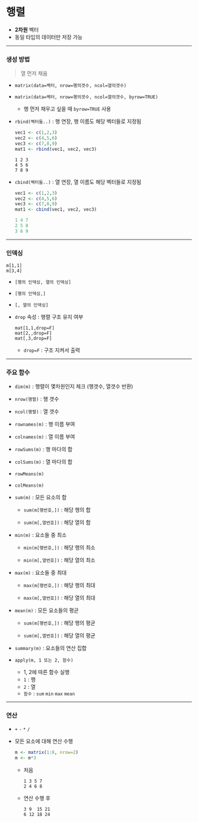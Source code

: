 # 행렬

* **2차원** 벡터
* 동일 타입의 데이터만 저장 가능



---



### 생성 방법

> 열 먼저 채움

* `matrix(data=벡터, nrow=행의갯수, ncol=열의갯수)`

* `matrix(data=벡터, nrow=행의갯수, ncol=열의갯수, byrow=TRUE)`

  * 행 먼저 채우고 싶을 때 `byrow=TRUE` 사용

* `rbind(벡터들..)` : 행 연장, 행 이름도 해당 벡터들로 지정됨

  ```R
  vec1 <- c(1,2,3)
  vec2 <- c(4,5,6)
  vec3 <- c(7,8,9)
  mat1 <- rbind(vec1, vec2, vec3)
  ```

  ```
  1 2 3
  4 5 6
  7 8 9
  ```

* `cbind(벡터들..)` : 열 연장, 열 이름도 해당 벡터들로 지정됨

  ```R
  vec1 <- c(1,2,3)
  vec2 <- c(4,5,6)
  vec3 <- c(7,8,9)
  mat1 <- cbind(vec1, vec2, vec3)
  ```

  ```R
  1 4 7
  2 5 8
  3 6 9
  ```

  

---



### 인덱싱

```
m[1,1]
m[3,4]
```

* `[행의 인덱싱, 열의 인덱싱]`
* `[행의 인덱싱,]`
* `[, 열의 인덱싱]`

* `drop` 속성 : 행렬 구조 유지 여부

  ```
  mat[1,1,drop=F]
  mat[2,,drop=F]
  mat[,3,drop=F]
  ```

  * `drop=F` : 구조 지켜서 출력

  

---



### 주요 함수

* `dim(m)` : 행렬이 몇차원인지 체크 (행갯수, 열갯수 반환)

* `nrow(행렬)` : 행 갯수

* `ncol(행렬)` : 열 갯수

* `rownames(m)` : 행 이름 부여

* `colnames(m)` : 열 이름 부여

* `rowSums(m)` : 행 마다의 합

* `colSums(m)` : 열 마다의 합

* `rowMeans(m)`

* `colMeans(m)`

* `sum(m)` : 모든 요소의 합

  * `sum(m[행번호,])` : 해당 행의 합

  * `sum(m[,열번호])` : 해당 열의 합

* `min(m)` : 요소들 중 최소

  * `min(m[행번호,])` : 해당 행의 최소

  * `min(m[,열번호])` : 해당 열의 최소

* `max(m)` : 요소들 중 최대

  * `max(m[행번호,])` : 해당 행의 최대

  * `max(m[,열번호])` : 해당 열의 최대

* `mean(m)` : 모든 요소들의 평균

  * `sum(m[행번호,])` : 해당 행의 평균

  * `sum(m[,열번호])` : 해당 열의 평균

* `summary(m)` : 요소들의 연산 집합

* `apply(m, 1 또는 2, 함수)`

  * 1, 2에 따른 함수 실행
  * `1` : 행
  * `2` : 열
  * `함수` : `sum` `min` `max` `mean` 



---



### 연산

* `+` `-` `*` `/` 

* 모든 요소에 대해 연산 수행

  ```R
  m <- matrix(1:8, nrow=2)
  m <- m*3
  ```

  * 처음

    ```
    1 3 5 7
    2 4 6 8
    ```

  * 연산 수행 후

    ```
    3 9  15 21
    6 12 18 24
    ```

    